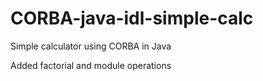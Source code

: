 CORBA-java-idl-simple-calc
==========================

Simple calculator using CORBA in Java

Added factorial and module operations